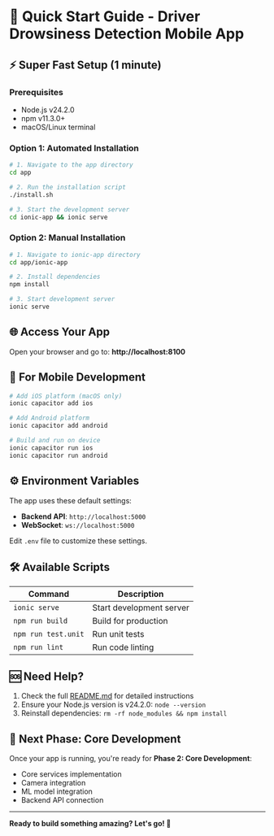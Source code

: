 # 🚀 Quick Start Guide - Driver Drowsiness Detection Mobile App

## ⚡ Super Fast Setup (1 minute)

### Prerequisites
- Node.js v24.2.0
- npm v11.3.0+
- macOS/Linux terminal

### Option 1: Automated Installation

```bash
# 1. Navigate to the app directory
cd app

# 2. Run the installation script
./install.sh

# 3. Start the development server
cd ionic-app && ionic serve
```

### Option 2: Manual Installation

```bash
# 1. Navigate to ionic-app directory
cd app/ionic-app

# 2. Install dependencies
npm install

# 3. Start development server
ionic serve
```

## 🌐 Access Your App

Open your browser and go to: **http://localhost:8100**

## 📱 For Mobile Development

```bash
# Add iOS platform (macOS only)
ionic capacitor add ios

# Add Android platform
ionic capacitor add android

# Build and run on device
ionic capacitor run ios
ionic capacitor run android
```

## ⚙️ Environment Variables

The app uses these default settings:
- **Backend API**: `http://localhost:5000`
- **WebSocket**: `ws://localhost:5000`

Edit `.env` file to customize these settings.

## 🛠 Available Scripts

| Command | Description |
|---------|-------------|
| `ionic serve` | Start development server |
| `npm run build` | Build for production |
| `npm run test.unit` | Run unit tests |
| `npm run lint` | Run code linting |

## 🆘 Need Help?

1. Check the full [README.md](ionic-app/README.md) for detailed instructions
2. Ensure your Node.js version is v24.2.0: `node --version`
3. Reinstall dependencies: `rm -rf node_modules && npm install`

## 🎯 Next Phase: Core Development

Once your app is running, you're ready for **Phase 2: Core Development**:
- Core services implementation
- Camera integration
- ML model integration
- Backend API connection

---
**Ready to build something amazing? Let's go! 🚀**